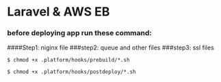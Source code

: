 # Laravel & AWS EB

### before deploying app run these command: 

####Step1: niginx file
###step2: queue and other files
###step3: ssl files

```
$ chmod +x .platform/hooks/prebuild/*.sh

$ chmod +x .platform/hooks/postdeploy/*.sh

```
